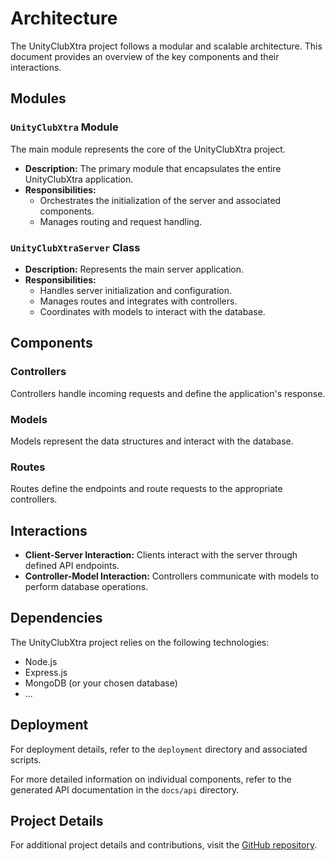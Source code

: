 # Architecture

The UnityClubXtra project follows a modular and scalable architecture. This document provides an overview of the key components and their interactions.

## Modules

### `UnityClubXtra` Module

The main module represents the core of the UnityClubXtra project.

- **Description:** The primary module that encapsulates the entire UnityClubXtra application.
- **Responsibilities:**
  - Orchestrates the initialization of the server and associated components.
  - Manages routing and request handling.

### `UnityClubXtraServer` Class

- **Description:** Represents the main server application.
- **Responsibilities:**
  - Handles server initialization and configuration.
  - Manages routes and integrates with controllers.
  - Coordinates with models to interact with the database.

## Components

### Controllers

Controllers handle incoming requests and define the application's response.

### Models

Models represent the data structures and interact with the database.

### Routes

Routes define the endpoints and route requests to the appropriate controllers.

## Interactions

- **Client-Server Interaction:** Clients interact with the server through defined API endpoints.
- **Controller-Model Interaction:** Controllers communicate with models to perform database operations.

## Dependencies

The UnityClubXtra project relies on the following technologies:

- Node.js
- Express.js
- MongoDB (or your chosen database)
- ...

## Deployment

For deployment details, refer to the `deployment` directory and associated scripts.

For more detailed information on individual components, refer to the generated API documentation in the `docs/api` directory.

## Project Details

For additional project details and contributions, visit the [GitHub repository](https://github.com/niladrigithub/UnityClubXtra).

